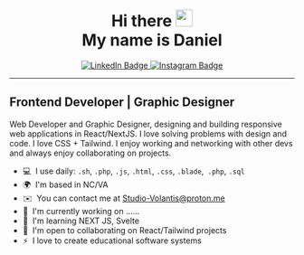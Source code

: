 <div align="center">
  <h1> Hi there <img src="https://raw.githubusercontent.com/MartinHeinz/MartinHeinz/master/wave.gif" width="30px"> <br>My name is Daniel</h1>

<div id="badges">
  <a href="https://www.linkedin.com/in/dhaulsey2/">
    <img src="https://img.shields.io/badge/LinkedIn-blue?style=for-the-badge&logo=linkedin&logoColor=white" alt="LinkedIn Badge"/>
  </a>
  <a href="https://www.instagram.com/blinky_labs/">
    <img src="https://img.shields.io/badge/Instagram-orange?style=for-the-badge&logo=youtube&logoColor=white" alt="Instagram Badge"/>
  </a>
</div>
</div>

---

Frontend Developer | Graphic Designer
-------------------------------------

Web Developer and Graphic Designer, designing and building responsive web applications in React/NextJS. I love solving problems with design and code. I love CSS + Tailwind. I enjoy working and networking with other devs and always enjoy collaborating on projects.

* 💻  I use daily: `.sh`, `.php`, `.js`, `.html`, `.css`, `.blade`,` .php`, `.sql`
* 🌍  I'm based in NC/VA
* ✉️  You can contact me at [Studio-Volantis@proton.me](Studio-Volantis@proton.me)
* 🚀  I'm currently working on ......
* 🧠  I'm learning NEXT JS, Svelte
* 🤝  I'm open to collaborating on React/Tailwind projects
* ⚡  I love to create educational software systems

